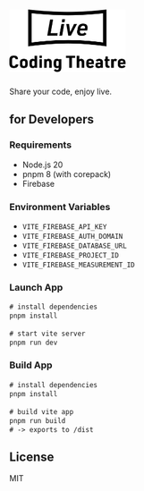 # <img src="logo.svg" height="112" alt="Live Coding Theatre">

Share your code, enjoy live.

## for Developers

### Requirements

- Node.js 20
- pnpm 8 (with corepack)
- Firebase

### Environment Variables

- `VITE_FIREBASE_API_KEY`
- `VITE_FIREBASE_AUTH_DOMAIN`
- `VITE_FIREBASE_DATABASE_URL`
- `VITE_FIREBASE_PROJECT_ID`
- `VITE_FIREBASE_MEASUREMENT_ID`

### Launch App

```shell
# install dependencies
pnpm install

# start vite server
pnpm run dev
```

### Build App

```shell
# install dependencies
pnpm install

# build vite app
pnpm run build
# -> exports to /dist
```

## License

MIT

